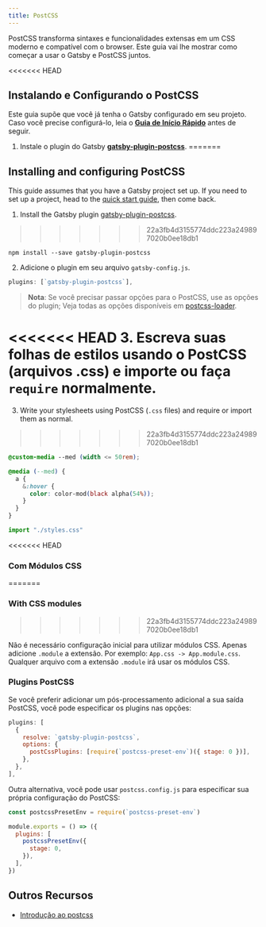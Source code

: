 ```yaml
---
title: PostCSS
---
```


PostCSS transforma sintaxes e funcionalidades extensas em um CSS moderno e compatível com o browser. Este guia vai lhe mostrar como começar a usar o Gatsby e PostCSS juntos.

<<<<<<< HEAD
## Instalando e Configurando o PostCSS

Este guia supõe que você já tenha o Gatsby configurado em seu projeto. Caso você precise configurá-lo, leia o [**Guia de Início Rápido**](/docs/quick-start/) antes de seguir.

1.  Instale o plugin do Gatsby [**gatsby-plugin-postcss**](/packages/gatsby-plugin-postcss/).
=======
## Installing and configuring PostCSS

This guide assumes that you have a Gatsby project set up. If you need to set up a project, head to the [quick start guide](/docs/quick-start/), then come back.

1.  Install the Gatsby plugin [gatsby-plugin-postcss](/packages/gatsby-plugin-postcss/).
>>>>>>> 22a3fb4d3155774ddc223a249897020b0ee18db1

```shell
npm install --save gatsby-plugin-postcss
```

2.  Adicione o plugin em seu arquivo `gatsby-config.js`.

```javascript:title=gatsby-config.js
plugins: [`gatsby-plugin-postcss`],
```

> **Nota**: Se você precisar passar opções para o PostCSS, use as opções do plugin; Veja todas as opções disponíveis em [postcss-loader](https://github.com/postcss/postcss-loader).

<<<<<<< HEAD
3.  Escreva suas folhas de estilos usando o PostCSS (arquivos .css) e importe ou faça `require` normalmente.
=======
3.  Write your stylesheets using PostCSS (`.css` files) and require or import them as normal.
>>>>>>> 22a3fb4d3155774ddc223a249897020b0ee18db1

```css:title=styles.css
@custom-media --med (width <= 50rem);

@media (--med) {
  a {
    &:hover {
      color: color-mod(black alpha(54%));
    }
  }
}
```

```javascript
import "./styles.css"
```

<<<<<<< HEAD
### Com Módulos CSS
=======
### With CSS modules
>>>>>>> 22a3fb4d3155774ddc223a249897020b0ee18db1

Não é necessário configuração inicial para utilizar módulos CSS. Apenas adicione `.module` a extensão. Por exemplo: `App.css -> App.module.css`. Qualquer arquivo com a extensão `.module` irá usar os módulos CSS.

### Plugins PostCSS

Se você preferir adicionar um pós-processamento adicional a sua saída PostCSS, você pode especificar os plugins nas opções:

```javascript:title=gatsby-config.js
plugins: [
  {
    resolve: `gatsby-plugin-postcss`,
    options: {
      postCssPlugins: [require(`postcss-preset-env`)({ stage: 0 })],
    },
  },
],
```

Outra alternativa, você pode usar `postcss.config.js` para especificar sua própria configuração do PostCSS:

```javascript:title=postcss.config.js
const postcssPresetEnv = require(`postcss-preset-env`)

module.exports = () => ({
  plugins: [
    postcssPresetEnv({
      stage: 0,
    }),
  ],
})
```

## Outros Recursos

- [Introdução ao postcss](https://www.smashingmagazine.com/2015/12/introduction-to-postcss/)
